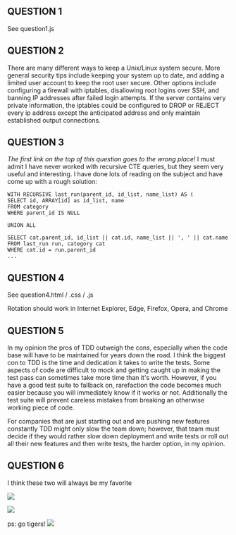 ## QUESTION 1 
See question1.js


## QUESTION 2 
There are many different ways to keep a Unix/Linux system secure. More general security tips include keeping your system up to date, and adding a limited user account to keep the root user secure. Other options include configuring a firewall with iptables, disallowing root logins over SSH, and banning IP addresses after failed login attempts. If the server contains very private information, the iptables could be configured to DROP or REJECT every ip address except the anticipated address and only maintain established output connections. 

## QUESTION 3
*The first link on the top of this question goes to the wrong place!*
I must admit I have never worked with recursive CTE queries, but they seem very useful and interesting. I have done lots of reading on the subject and have come up with a rough solution: 

```
WITH RECURSIVE last_run(parent_id, id_list, name_list) AS (
SELECT id, ARRAY[id] as id_list, name
FROM category
WHERE parent_id IS NULL

UNION ALL

SELECT cat.parent_id, id_list || cat.id, name_list || ', ' || cat.name
FROM last_run run, category cat
WHERE cat.id = run.parent_id
...
```

## QUESTION 4
See question4.html / .css / .js


Rotation should work in Internet Explorer, Edge, Firefox, Opera, and Chrome


## QUESTION 5
In my opinion the pros of TDD outweigh the cons, especially when the code base will have to be maintained for years down the road. I think the biggest con to TDD is the time and dedication it takes to write the tests. Some aspects of code are difficult to mock and getting caught up in making the test pass can sometimes take more time than it's worth. However, if you have a good test suite to fallback on, rarefaction the code becomes much easier because you will immediately know if it works or not. Additionally the test suite will prevent careless mistakes from breaking an otherwise working piece of code.

For companies that are just starting out and are pushing new features constantly TDD might only slow the team down; however, that team must decide if they would rather slow down deployment and write tests or roll out all their new features and then write tests, the harder option, in my opinion.

## QUESTION 6
I think these two will always be my favorite


![](https://imgs.xkcd.com/comics/wisdom_of_the_ancients.png)

![](https://imgs.xkcd.com/comics/standards.png)

ps: go tigers! ![](https://secure.touchnet.com/C21519_ustores/web/uploaded_images/mall/TU_New_Logo.jpg)